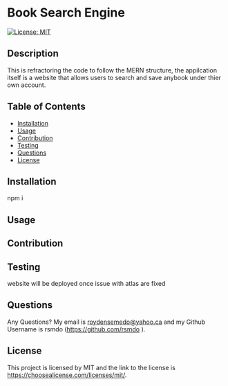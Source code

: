 # Book Search Engine 

  [![License: MIT](https://img.shields.io/badge/License-MIT-yellow.svg)](https://opensource.org/licenses/MIT)
  

  ## Description 
  This is refractoring the code to follow the MERN structure, the appilcation itself is a website that allows users to search and save anybook under thier own account. 

  ## Table of Contents
  - [Installation](#installation)
  - [Usage](#usage)
  - [Contribution](#contribution)
  - [Testing](#testing)
  - [Questions](#questions)
  - [License](#license)

  ## Installation
  npm i 

  ## Usage
  


  ## Contribution
  

  ## Testing
  website will be deployed once issue with atlas are fixed 

  ## Questions 
  Any Questions? My email is  roydensemedo@yahoo.ca and my Github Username is  rsmdo  (https://github.com/rsmdo ).


  ## License
  This project is licensed by MIT and the link to the license is https://choosealicense.com/licenses/mit/.


